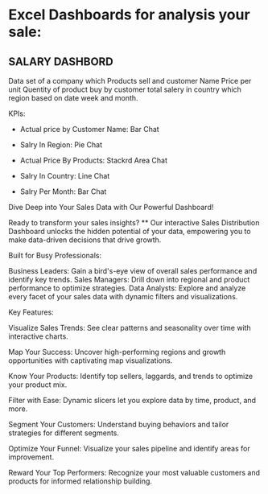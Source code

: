 # Excel Dashboards for analysis your sale:

## __SALARY DASHBORD__

Data set of a company which Products sell and customer Name Price per unit Quentity of product buy by customer total salery in country which region based on date week and month.

KPIs:

 - Actual price by Customer Name: Bar Chat

 - Salry In Region: Pie Chat

 - Actual Price By Products: Stackrd Area Chat

 - Salry In Country: Line Chat

 - Salry Per Month: Bar Chat

Dive Deep into Your Sales Data with Our Powerful Dashboard!

Ready to transform your sales insights? ** Our interactive Sales Distribution Dashboard unlocks the hidden potential of your data, empowering you to make data-driven decisions that drive growth.

Built for Busy Professionals:

Business Leaders: Gain a bird's-eye view of overall sales performance and identify key trends.
Sales Managers: Drill down into regional and product performance to optimize strategies.
Data Analysts: Explore and analyze every facet of your sales data with dynamic filters and visualizations.

Key Features:

Visualize Sales Trends: See clear patterns and seasonality over time with interactive charts.

Map Your Success: Uncover high-performing regions and growth opportunities with captivating map visualizations.

Know Your Products: Identify top sellers, laggards, and trends to optimize your product mix.

Filter with Ease: Dynamic slicers let you explore data by time, product, and more.

Segment Your Customers: Understand buying behaviors and tailor strategies for different segments.

Optimize Your Funnel: Visualize your sales pipeline and identify areas for improvement.

Reward Your Top Performers: Recognize your most valuable customers and products for informed relationship building.
